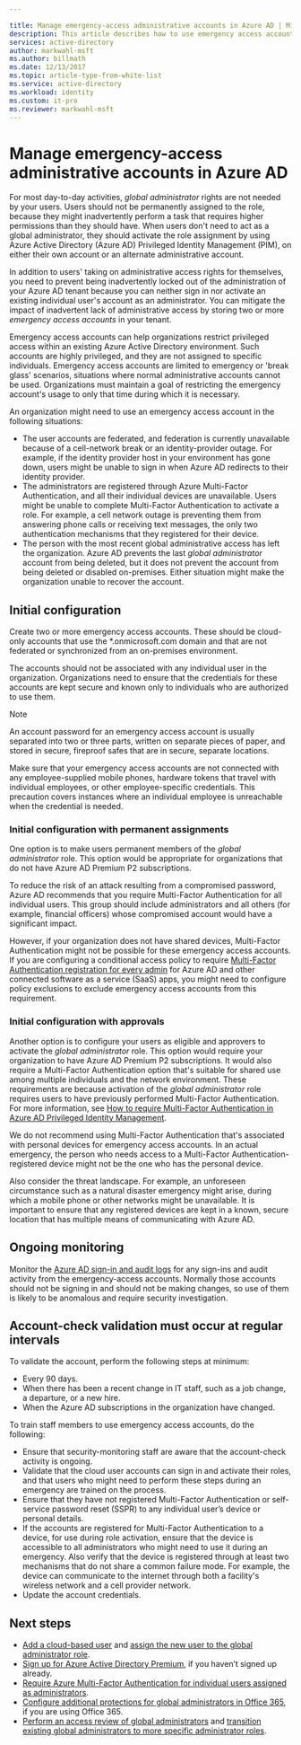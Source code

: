 ```yaml
---

title: Manage emergency-access administrative accounts in Azure AD | Microsoft Docs
description: This article describes how to use emergency access accounts to help organizations restrict privileged access within an existing Azure Active Directory environment. 
services: active-directory 
author: markwahl-msft
ms.author: billmath
ms.date: 12/13/2017
ms.topic: article-type-from-white-list
ms.service: active-directory
ms.workload: identity
ms.custom: it-pro
ms.reviewer: markwahl-msft
---
```



# Manage emergency-access administrative accounts in Azure AD 

For most day-to-day activities, *global administrator* rights are not needed by your users. Users should not be permanently assigned to the role, because they might inadvertently perform a task that requires higher permissions than they should have. When users don't need to act as a global administrator, they should activate the role assignment by using Azure Active Directory (Azure AD) Privileged Identity Management (PIM), on either their own account or an alternate administrative account.

In addition to users' taking on administrative access rights for themselves, you need to prevent being inadvertently locked out of the administration of your Azure AD tenant because you can neither sign in nor activate an existing individual user's account as an administrator. You can mitigate the impact of inadvertent lack of administrative access by storing two or more *emergency access accounts* in your tenant.

Emergency access accounts can help organizations restrict privileged access within an existing Azure Active Directory environment. Such accounts are highly privileged, and they are not assigned to specific individuals. Emergency access accounts are limited to emergency or 'break glass' scenarios, situations where normal administrative accounts cannot be used. Organizations must maintain a goal of restricting the emergency account's usage to only that time during which it is necessary.

An organization might need to use an emergency access account in the following situations:

 - The user accounts are federated, and federation is currently unavailable because of a cell-network break or an identity-provider outage. For example, if the identity provider host in your environment has gone down, users might be unable to sign in when Azure AD redirects to their identity provider. 
 - The administrators are registered through Azure Multi-Factor Authentication, and all their individual devices are unavailable. Users might be unable to complete Multi-Factor Authentication to activate a role. For example, a cell network outage is preventing them from answering phone calls or receiving text messages, the only two authentication mechanisms that they registered for their device. 
 - The person with the most recent global administrative access has left the organization. Azure AD prevents the last *global administrator* account from being deleted, but it does not prevent the account from being deleted or disabled on-premises. Either situation might make the organization unable to recover the account.

## Initial configuration

Create two or more emergency access accounts. These should be cloud-only accounts that use the \*.onmicrosoft.com domain and that are not federated or synchronized from an on-premises environment. 

The accounts should not be associated with any individual user in the organization. Organizations need to ensure that the credentials for these accounts are kept secure and known only to individuals who are authorized to use them. 

> [!NOTE]
> An account password for an emergency access account is usually separated into two or three parts, written on separate pieces of paper, and stored in secure, fireproof safes that are in secure, separate locations. 
>
> Make sure that your emergency access accounts are not connected with any employee-supplied mobile phones, hardware tokens that travel with individual employees, or other employee-specific credentials. This precaution covers instances where an individual employee is unreachable when the credential is needed. 

### Initial configuration with permanent assignments

One option is to make users permanent members of the *global administrator* role. This option would be appropriate for organizations that do not have Azure AD Premium P2 subscriptions.

To reduce the risk of an attack resulting from a compromised password, Azure AD recommends that you require Multi-Factor Authentication for all individual users. This group should include administrators and all others (for example, financial officers) whose compromised account would have a significant impact. 

However, if your organization does not have shared devices, Multi-Factor Authentication might not be possible for these emergency access accounts. If you are configuring a conditional access policy to require [Multi-Factor Authentication registration for every admin](https://docs.microsoft.com/azure/multi-factor-authentication/multi-factor-authentication-get-started-user-states) for Azure AD and other connected software as a service (SaaS) apps, you might need to configure policy exclusions to exclude emergency access accounts from this requirement.

### Initial configuration with approvals

Another option is to configure your users as eligible and approvers to activate the *global administrator* role. This option would require your organization to have Azure AD Premium P2 subscriptions. It would also require a Multi-Factor Authentication option that's suitable for shared use among multiple individuals and the network environment. These requirements are because activation of the *global administrator* role requires users to have previously performed Multi-Factor Authentication. For more information, see [How to require Multi-Factor Authentication in Azure AD Privileged Identity Management](https://docs.microsoft.com/azure/active-directory/active-directory-privileged-identity-management-how-to-require-mfa).

We do not recommend using Multi-Factor Authentication that's associated with personal devices for emergency access accounts. In an actual emergency, the person who needs access to a Multi-Factor Authentication-registered device might not be the one who has the personal device. 

Also consider the threat landscape. For example, an unforeseen circumstance such as a natural disaster emergency might arise, during which a mobile phone or other networks might be unavailable. It is important to ensure that any registered devices are kept in a known, secure location that has multiple means of communicating with Azure AD.

## Ongoing monitoring

Monitor the [Azure AD sign-in and audit logs](https://docs.microsoft.com/azure/active-directory/active-directory-reporting-activity-sign-ins) for any sign-ins and audit activity from the emergency-access accounts. Normally those accounts should not be signing in and should not be making changes, so use of them is likely to be anomalous and require security investigation.

## Account-check validation must occur at regular intervals

To validate the account, perform the following steps at minimum:
- Every 90 days.
- When there has been a recent change in IT staff, such as a job change, a departure, or a new hire.
- When the Azure AD subscriptions in the organization have changed.

To train staff members to use emergency access accounts, do the following:

* Ensure that security-monitoring staff are aware that the account-check activity is ongoing.
* Validate that the cloud user accounts can sign in and activate their roles, and that users who might need to perform these steps during an emergency are trained on the process.
* Ensure that they have not registered Multi-Factor Authentication or self-service password reset (SSPR) to any individual user’s device or personal details. 
* If the accounts are registered for Multi-Factor Authentication to a device, for use during role activation, ensure that the device is accessible to all administrators who might need to use it during an emergency. Also verify that the device is registered through at least two mechanisms that do not share a common failure mode. For example, the device can communicate to the internet through both a facility's wireless network and a cell provider network.
* Update the account credentials.

## Next steps
- [Add a cloud-based user](add-users-azure-active-directory.md) and [assign the new user to the global administrator role](fundamentals/active-directory-users-assign-role-azure-portal.md).
- [Sign up for Azure Active Directory Premium](active-directory-get-started-premium.md), if you haven’t signed up already.
- [Require Azure Multi-Factor Authentication for individual users assigned as administrators](https://docs.microsoft.com/azure/multi-factor-authentication/multi-factor-authentication-get-started-user-states).
- [Configure additional protections for global administrators in Office 365](https://support.office.com/article/Protect-your-Office-365-global-administrator-accounts-6b4ded77-ac8d-42ed-8606-c014fd947560), if you are using Office 365.
- [Perform an access review of global administrators](active-directory-privileged-identity-management-how-to-start-security-review.md) and [transition existing global administrators to more specific administrator roles](active-directory-assign-admin-roles-azure-portal.md).


